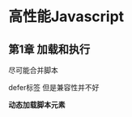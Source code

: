 # 高性能Javascript

## 第1章 加载和执行

尽可能合并脚本



defer标签 但是兼容性并不好

**动态加载脚本元素**<script>不会阻塞页面加载，且放进<head>标签更加的保险

XHR获取脚本并注入，但有同域的限制，不被大型项目所用



推荐无阻塞方案：

先添加动态加载所需要的代码（也就是这个函数），再加载初始化页面所需的剩下的代码

```javascript
function loadScript(url,callback){
    var script = document.createELement("script");
    script.type = "text/javascript";
    if(script.readyState){ //IE
        script.onreadystatechange = function(){
            if(script.readyState == "loaded" || script.readyState == "complete"){
                script.onreadystatechange = null;
                callback();
            }
        }
    }else{ //其他浏览器
        script.onload = function(){
            callback();
        };
    }
    script.src = url;
    document.getElementByTagName("head")[0].appendChild(script);
    
}

loadScript("the-rest.js",function(){
    Application.init();
});

//the-rest.js就是剩余的js

```

使用LazyLoad类库，可以下载多个文件并确定顺序，但是注意要减少文件个数，因为每一次都是一个http请求

LABjs 链式方式引用



## 第2章 数据存取

共有四种情况

* 字面量
* 本地变量
* 数组元素
* 对象成员

字面量和局部变量总体来说速度较快



**标识符解析**

标识符搜索从局部变量开始，沿作用域链进行

标识符解析，标识符越深，读写速度越慢

故，如果变量需要被访问一次以上，请**使用局部变量存储**

**作用域链改变**

with会将一个可变对象推入作用域顶端，使得该对象的访问速度变快，但是与其同时，对其他变量的访问变慢

try catch会将异常对象推入一个变量对象并置于作用域的顶端，可以委托给一个错误处理器函数，将影响最小化？？

```javascript
try{
    //..
}catch{
    handleError(ex); //委托给错误处理函数
}
```



同样的还有eval()

总之要尽量减少动态作用域的使用，这样js进行结构分析并优化的结果毫无作用。



**闭包、作用域、内存**

闭包：允许函数访问局部作用域之外的数据

```javascript
function assignEvents(){
    var id = "xdi9";
    document.getElementById("save-btn").onclick = function(event){
        saveDocument(id);
    };
}
```



assignEvents的作用域链指向当前活动对象和全局对象，同样，对于闭包，因为存在id的引用，所以闭包的作用域链中也指向了前者的两个对象

当正常函数对象销毁的时候，闭包仍存在引用，故激活对象无法销毁，造成了更大的内存开销

对象成员 点操作符（注：每一次使用点操作符都要遍历它的所有成员）

嵌套的对象成员会影响性能，尽量少用

包括原型链，越深就开销越大

对以上情况的解决方案都是用一个局部变量进行储存



## 第3章 DOM编程



DOM和JS就相当于两座孤岛，我们应该尽量减少其中的关联

减少DOM访问次数，把运算尽量多的留在ECMAScript这一端处理



innerHtml在某某些老版本浏览器中比DOM操作更出色，不过需要进行评估 

节点克隆 但提升也不算特别明显

**HTML集合**

例如document.getElemensByName()，这些集合类似数组却并不是数组。重要的是，正如DOM标准中所定义的，HTML集以一种“假定实时态”实时存在，这意味着当底层文档更新的时候，它也会自动更新。



集合比数组慢 集合指的是，比如说a标签集合，因为它反映的是一种底层的变化，比较慢

可以将数组长度储存在一个len变量中

可以先把集合元素拷贝到数组中，方法：toArray()

```javascript
var coll = document.getElementsByTagName('div');
var ar = toArray(coll);
```



如果集合小，那么len就够了，集合大，那么就先存数组里，但是要注意拷贝数组也会带来一定的消耗，所以需要自己权衡一下

**访问集合元素时使用局部变量**

对于任何类型的DOM访问，如果需要多次访问，最好使用一个局部变量缓存此成员

```javascript
var coll = document.getElementsByTagName('div');

for(...){
    //...
    el = coll(count);
    name = el.nodeName;
}
```



**遍历DOM**

childNodes/nextSibling

后者在IE表现更优异

使用API代替节点的循环选择分类

**重绘与重排**

DOM树 渲染树



重排何时发生？

* 添加或删除可见的DOM元素
* 元素位置改变
* 元素尺寸改变（padding margin border height width···）
* 内容改变 （例如文本改变或者被另一个不同尺寸的图片代替）
* 页面渲染器初始化
* 浏览器窗口尺寸改变

大多数浏览器通过队列化修改并批量执行来优化重排过程，但是有些操作会导致队列强行刷新

比如：

* offsetTop,offsetLeft,offsetWidth,offsetHeight
* scrollTop,scrollLeft,scrollWidth,scrollHeight
* clientTop,clientLeft··
* getComputedStyle()

以上属性和方法需要返回最新的布局信息，所以浏览器不得不执行所有的待处理任务

合并样式修改，将查询放在最后，将样式改变用class代替



**批量修改DOM**

1.使元素脱离文档流

2.对其应用多重改变

3.把元素带回文档中



有三种基本方法可以使DOM脱离文档

* 隐藏元素，应用修改，重新显示
* 使用文档片段（document fragment）在当前DOM之外构建一个子树，再把它拷贝进文档
* 将原始元素拷贝到一个脱离文档的节点中，修改副本，完成后再替换原始元素



你可先把display属性设置为none然后执行完dom操作再把它加进去

**缓存布局信息**

比如说把一个元素沿某一个方向移动（这么说起来我想到了当时那个椭圆）

现在先来看一个低效的方法

```javascript
//低效的
myElement.style.left = 1 + myElement.offsetLeft + 'px';
myElement.style.top = 1 + myElement.offsetTop + 'px';
if(myElement.offsetLeft >= 500){
    stopAnimation;
}
```

但这种方法并不好，因为元素每一次移动都要查询一次偏移量

让我们看一下更加高效的方法

```javascript
//先获取一个起始位置
var current = myElement.offsetLeft;

current++;
myElement.style.left = current + 'px';
myElement.style.top = current + 'px';
if(current >= 500){
    stop···；
}
```



或者让动画元素脱离文档流也是一个好方法



:hover会明显降低运行速度？？

**事件委托**

使用事件委托防止大量无谓的绑定，或是说添加大量的事件处理器（比如说用户根本不点击，这一类的情况发生；事件处理器的绑定多在onload过程中，容易造成堵塞）

重点在于判断事件源，并根据需求选择是否取消冒泡或者是默认动作

```java
document.getElementById('menu').onclick = function(e){
    //浏览器target
    e = e || window.event;
    var target = e.target || e.srcElement;
    
    if(target.nodeName !== 'A'){
        
    }
}
```



## 第4章 算法和流程控制

4种循环

* for
* while
* do···while
* for in



for in会查找原型链，因此最慢

倒序循环

Duff's Device

switch总体来说比if else表现的快

可以将出现可能性大的条件放在前面

## 第5章 字符串和正则表达式



```javascript
str += "one" + "two";
//这会导致临时内存的分配，我们可以这样写···

str += "one";
str += "two";

str = str + "one" +"two";
```

以上方法并不适用于IE



**正则表达式工作原理**

1. 编译
2. 设置起始位置
3. 匹配每一个正则表达式字元
4. 匹配成功或失败



**回溯**

遇到分支 | 或者{2，}一类，进行匹配失败后需要回溯到最后一个决策点

在搜索字面字符串的时候并不是一个好方法？？



## 第6章 快速响应的用户界面

使用定时器放弃UI线程的控制权

setTimeout指的是多少秒以后被加入任务队列

可以考虑分割成原子任务，由定时器调用

运行任何js任务都不应该超过100ms

**web worker**

是UI线程之外的，独立出来的线程，但是局限性在于它无法访问DOM等一系列UI相关的资源

但是可以用于处理：

* 编码解码大字符串
* 复杂数学运算
* 大数组排序



## 第7章 ajax



有5种技术常用于向服务器请求数据

* XHR
* Dynamic script tag insertion
* iframes
* Comet
* Mutipart XHR



XHR

readyState为3的时候，说明正在与传输中的服务器响应进行交互，响应信息还在传输过程中，也就是所谓的流 streaming

为4的时候说明接受完毕



动态脚本注入

用动态的script插入，可以突破跨域问题，不过方法单一，且无法判断当前成功与否



MXHR

允许客户端只用一个HTTP请求就可以从服务端向客户端传送多个资源



ps：后来发现这书可能是老古董了，就不仔细看了